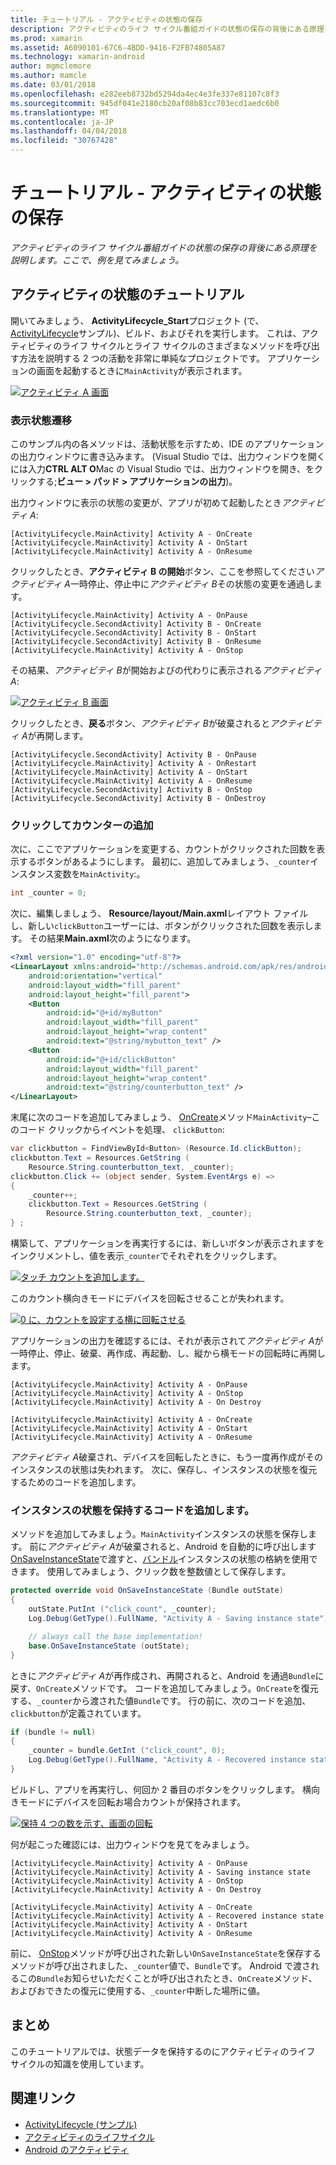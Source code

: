 ```yaml
---
title: チュートリアル - アクティビティの状態の保存
description: アクティビティのライフ サイクル番組ガイドの状態の保存の背後にある原理を説明します。ここで、例を見てみましょう。
ms.prod: xamarin
ms.assetid: A6090101-67C6-4BDD-9416-F2FB74805A87
ms.technology: xamarin-android
author: mgmclemore
ms.author: mamcle
ms.date: 03/01/2018
ms.openlocfilehash: e282eeb8732bd5294da4ec4e3fe337e81107c8f3
ms.sourcegitcommit: 945df041e2180cb20af08b83cc703ecd1aedc6b0
ms.translationtype: MT
ms.contentlocale: ja-JP
ms.lasthandoff: 04/04/2018
ms.locfileid: "30767428"
---
```

# <a name="walkthrough---saving-the-activity-state"></a>チュートリアル - アクティビティの状態の保存

_アクティビティのライフ サイクル番組ガイドの状態の保存の背後にある原理を説明します。ここで、例を見てみましょう。_

## <a name="activity-state-walkthrough"></a>アクティビティの状態のチュートリアル

開いてみましょう、 **ActivityLifecycle_Start**プロジェクト (で、 [ActivityLifecycle](https://developer.xamarin.com/samples/monodroid/ActivityLifecycle)サンプル)、ビルド、およびそれを実行します。 これは、アクティビティのライフ サイクルとライフ サイクルのさまざまなメソッドを呼び出す方法を説明する 2 つの活動を非常に単純なプロジェクトです。 アプリケーションの画面を起動するときに`MainActivity`が表示されます。 

[![アクティビティ A 画面](saving-state-images/01-activity-a-sml.png)](saving-state-images/01-activity-a.png#lightbox)

### <a name="viewing-state-transitions"></a>表示状態遷移

このサンプル内の各メソッドは、活動状態を示すため、IDE のアプリケーションの出力ウィンドウに書き込みます。 (Visual Studio では、出力ウィンドウを開くには入力**CTRL ALT O**Mac の Visual Studio では、出力ウィンドウを開き、をクリックする;**ビュー > パッド > アプリケーションの出力**)。

出力ウィンドウに表示の状態の変更が、アプリが初めて起動したとき*アクティビティ A*: 

```shell
[ActivityLifecycle.MainActivity] Activity A - OnCreate
[ActivityLifecycle.MainActivity] Activity A - OnStart
[ActivityLifecycle.MainActivity] Activity A - OnResume
```

クリックしたとき、**アクティビティ B の開始**ボタン、ここを参照してください*アクティビティ A*一時停止、停止中に*アクティビティ B*その状態の変更を通過します。 

```shell
[ActivityLifecycle.MainActivity] Activity A - OnPause
[ActivityLifecycle.SecondActivity] Activity B - OnCreate
[ActivityLifecycle.SecondActivity] Activity B - OnStart
[ActivityLifecycle.SecondActivity] Activity B - OnResume
[ActivityLifecycle.MainActivity] Activity A - OnStop
```

その結果、*アクティビティ B*が開始およびの代わりに表示される*アクティビティ A*: 

[![アクティビティ B 画面](saving-state-images/02-activity-b-sml.png)](saving-state-images/02-activity-b.png#lightbox)

クリックしたとき、**戻る**ボタン、*アクティビティ B*が破棄されると*アクティビティ A*が再開します。 

```shell
[ActivityLifecycle.SecondActivity] Activity B - OnPause
[ActivityLifecycle.MainActivity] Activity A - OnRestart
[ActivityLifecycle.MainActivity] Activity A - OnStart
[ActivityLifecycle.MainActivity] Activity A - OnResume
[ActivityLifecycle.SecondActivity] Activity B - OnStop
[ActivityLifecycle.SecondActivity] Activity B - OnDestroy
```
### <a name="adding-a-click-counter"></a>クリックしてカウンターの追加

次に、ここでアプリケーションを変更する、カウントがクリックされた回数を表示するボタンがあるようにします。 最初に、追加してみましょう、`_counter`インスタンス変数を`MainActivity`:。

```csharp
int _counter = 0;
```

次に、編集しましょう、 **Resource/layout/Main.axml**レイアウト ファイルし、新しい`clickButton`ユーザーには、ボタンがクリックされた回数を表示します。 その結果**Main.axml**次のようになります。 

```xml
<?xml version="1.0" encoding="utf-8"?>
<LinearLayout xmlns:android="http://schemas.android.com/apk/res/android"
    android:orientation="vertical"
    android:layout_width="fill_parent"
    android:layout_height="fill_parent">
    <Button
        android:id="@+id/myButton"
        android:layout_width="fill_parent"
        android:layout_height="wrap_content"
        android:text="@string/mybutton_text" />
    <Button
        android:id="@+id/clickButton"
        android:layout_width="fill_parent"
        android:layout_height="wrap_content"
        android:text="@string/counterbutton_text" />
</LinearLayout>
```

末尾に次のコードを追加してみましょう、 [OnCreate](https://developer.xamarin.com/api/member/Android.App.Activity.OnCreate/p/Android.OS.Bundle/)メソッド`MainActivity`&ndash;このコード クリックからイベントを処理、 `clickButton`:

```csharp
var clickbutton = FindViewById<Button> (Resource.Id.clickButton);
clickbutton.Text = Resources.GetString (
    Resource.String.counterbutton_text, _counter);
clickbutton.Click += (object sender, System.EventArgs e) =>
{
    _counter++;
    clickbutton.Text = Resources.GetString (
        Resource.String.counterbutton_text, _counter);
} ;
```

構築して、アプリケーションを再実行するには、新しいボタンが表示されますをインクリメントし、値を表示`_counter`でそれぞれをクリックします。

[![タッチ カウントを追加します。](saving-state-images/03-touched-sml.png)](saving-state-images/03-touched.png#lightbox)

このカウント横向きモードにデバイスを回転させることが失われます。

[![0 に、カウントを設定する横に回転させる](saving-state-images/05-rotate-nosave-sml.png)](saving-state-images/05-rotate-nosave.png#lightbox)

アプリケーションの出力を確認するには、それが表示されて*アクティビティ A*が一時停止、停止、破棄、再作成、再起動、し、縦から横モードの回転時に再開します。 

```shell
[ActivityLifecycle.MainActivity] Activity A - OnPause
[ActivityLifecycle.MainActivity] Activity A - OnStop
[ActivityLifecycle.MainActivity] Activity A - On Destroy

[ActivityLifecycle.MainActivity] Activity A - OnCreate
[ActivityLifecycle.MainActivity] Activity A - OnStart
[ActivityLifecycle.MainActivity] Activity A - OnResume
```

*アクティビティ A*破棄され、デバイスを回転したときに、もう一度再作成がそのインスタンスの状態は失われます。 次に、保存し、インスタンスの状態を復元するためのコードを追加します。

### <a name="adding-code-to-preserve-instance-state"></a>インスタンスの状態を保持するコードを追加します。

メソッドを追加してみましょう。`MainActivity`インスタンスの状態を保存します。 前に*アクティビティ A*が破棄されると、Android を自動的に呼び出します[OnSaveInstanceState](https://developer.xamarin.com/api/member/Android.App.Activity.OnSaveInstanceState/p/Android.OS.Bundle/)で渡すと、[バンドル](https://developer.xamarin.com/api/type/Android.OS.Bundle/)インスタンスの状態の格納を使用できます。 使用してみましょう、クリック数を整数値として保存します。

```csharp
protected override void OnSaveInstanceState (Bundle outState)
{
    outState.PutInt ("click_count", _counter);
    Log.Debug(GetType().FullName, "Activity A - Saving instance state");

    // always call the base implementation!
    base.OnSaveInstanceState (outState);    
}
```

ときに*アクティビティ A*が再作成され、再開されると、Android を通過`Bundle`に戻す、`OnCreate`メソッドです。 コードを追加してみましょう。`OnCreate`を復元する、`_counter`から渡された値`Bundle`です。 行の前に、次のコードを追加、`clickbutton`が定義されています。 

```csharp
if (bundle != null)
{
    _counter = bundle.GetInt ("click_count", 0);
    Log.Debug(GetType().FullName, "Activity A - Recovered instance state");
}
```

ビルドし、アプリを再実行し、何回か 2 番目のボタンをクリックします。 横向きモードにデバイスを回転お場合カウントが保持されます。

[![保持 4 つの数を示す、画面の回転](saving-state-images/06-rotate-save-sml.png)](saving-state-images/06-rotate-save.png#lightbox)


何が起こった確認には、出力ウィンドウを見てをみましょう。
    
```shell
[ActivityLifecycle.MainActivity] Activity A - OnPause
[ActivityLifecycle.MainActivity] Activity A - Saving instance state
[ActivityLifecycle.MainActivity] Activity A - OnStop
[ActivityLifecycle.MainActivity] Activity A - On Destroy

[ActivityLifecycle.MainActivity] Activity A - OnCreate
[ActivityLifecycle.MainActivity] Activity A - Recovered instance state
[ActivityLifecycle.MainActivity] Activity A - OnStart
[ActivityLifecycle.MainActivity] Activity A - OnResume
``` 

前に、 [OnStop](https://developer.xamarin.com/api/member/Android.App.Activity.OnStop/)メソッドが呼び出された新しい`OnSaveInstanceState`を保存するメソッドが呼び出されました、`_counter`値で、`Bundle`です。 Android で渡されるこの`Bundle`お知らせいただくことが呼び出されたとき、`OnCreate`メソッド、およびおできたの復元に使用する、`_counter`中断した場所に値。


## <a name="summary"></a>まとめ

このチュートリアルでは、状態データを保持するのにアクティビティのライフ サイクルの知識を使用しています。 



## <a name="related-links"></a>関連リンク

- [ActivityLifecycle (サンプル)](https://developer.xamarin.com/samples/monodroid/ActivityLifecycle)
- [アクティビティのライフサイクル](~/android/app-fundamentals/activity-lifecycle/index.md)
- [Android のアクティビティ](https://developer.xamarin.com/api/type/Android.App.Activity/)
